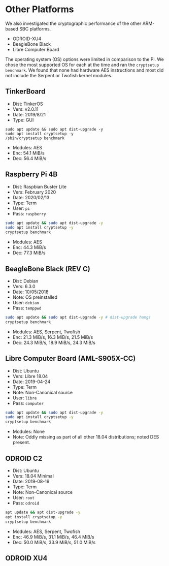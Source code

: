 # Other Platforms

We also investigated the cryptographic performance of the other ARM-based SBC platforms.

- ODROID-XU4
- BeagleBone Black
- Libre Computer Board

The operating system (OS) options were limited in comparison to the Pi.
We chose the most supported OS for each at the time and ran the `cryptsetup benchmark`.
We found that none had hardware AES instructions and most did not include the Serpent or Twofish kernel modules.

## TinkerBoard

- Dist: TinkerOS
- Vers: v2.0.11
- Date: 2019/8/21
- Type: GUI

```bash4
sudo apt update && sudo apt dist-upgrade -y
sudo apt install cryptsetup -y
/sbin/cryptsetup benchmark
```

- Modules: AES
- Enc: 54.1 MiB/s
- Dec: 56.4 MiB/s

## Raspberry Pi 4B

- Dist: Raspbian Buster Lite
- Vers: February 2020
- Date: 2020/02/13
- Type: Term
- User: `pi`
- Pass: `raspberry`

```bash
sudo apt update && sudo apt dist-upgrade -y
sudo apt install cryptsetup -y
cryptsetup benchmark
```

- Modules: AES
- Enc: 44.3 MiB/s
- Dec: 77.3 MiB/s

## BeagleBone Black (REV C)

- Dist: Debian
- Vers: 6.3.0
- Date: 10/05/2018
- Note: OS preinstalled
- User: `debian`
- Pass: `temppwd`

```bash
sudo apt update && sudo apt dist-upgrade -y # dist-upgrade hangs
cryptsetup benchmark
```

- Modules: AES, Serpent, Twofish
- Enc: 21.3 MiB/s, 16.3 MiB/s, 21.5 MiB/s
- Dec: 24.3 MiB/s, 18.9 MiB/s, 24.3 MiB/s

## Libre Computer Board (AML-S905X-CC)

- Dist: Ubuntu
- Vers: Libre 18.04
- Date: 2019-04-24
- Type: Term
- Note: Non-Canonical source
- User: `libre`
- Pass: `computer`

```bash
sudo apt update && sudo apt dist-upgrade -y
sudo apt install cryptsetup -y
cryptsetup benchmark
```

- Modules: None
- Note: Oddly missing as part of all other 18.04 distributions; noted DES present.

## ODROID C2

- Dist: Ubuntu
- Vers: 18.04 Minimal
- Date: 2019-08-19
- Type: Term
- Note: Non-Canonical source
- User: `root`
- Pass: `odroid`

```bash
apt update && apt dist-upgrade -y
apt install cryptsetup -y
cryptsetup benchmark
```

- Modules: AES, Serpent, Twofish
- Enc: 46.9 MiB/s, 31.1 MiB/s, 46.4 MiB/s
- Dec: 50.0 MiB/s, 33.9 MiB/s, 51.0 MiB/s

## ODROID XU4

